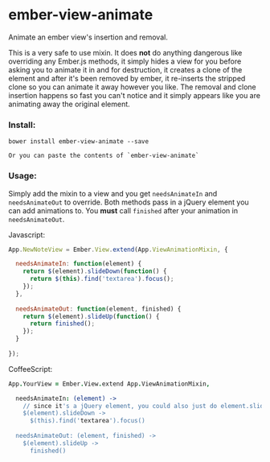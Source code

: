 ember-view-animate
==================

Animate an ember view's insertion and removal.

This is a very safe to use mixin. It does **not** do anything dangerous like overriding any Ember.js methods, it simply hides a view for you before asking you to animate it in and for destruction, it creates a clone of the element and after it's been removed by ember, it re-inserts the stripped clone so you can animate it away however you like. The removal and clone insertion happens so fast you can't notice and it simply appears like you are animating away the original element.

### Install:

    bower install ember-view-animate --save
    
    Or you can paste the contents of `ember-view-animate`

### Usage:

Simply add the mixin to a view and you get `needsAnimateIn` and `needsAnimateOut` to override. Both methods pass in a jQuery element you can add animations to. You **must** call `finished` after your animation in `needsAnimateOut`.

Javascript:

```js
App.NewNoteView = Ember.View.extend(App.ViewAnimationMixin, {

  needsAnimateIn: function(element) {
    return $(element).slideDown(function() {
      return $(this).find('textarea').focus();
    });
  },
  
  needsAnimateOut: function(element, finished) {
    return $(element).slideUp(function() {
      return finished();
    });
  }
  
});
```

CoffeeScript:

```coffeescript
App.YourView = Ember.View.extend App.ViewAnimationMixin,

  needsAnimateIn: (element) ->
    // since it's a jQuery element, you could also just do element.slideDown
    $(element).slideDown ->
      $(this).find('textarea').focus()
      
  needsAnimateOut: (element, finished) ->
    $(element).slideUp ->
      finished()
```
